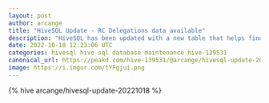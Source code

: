 ```yaml
---
layout: post
author: arcange
title: "HiveSQL Update - RC Delegations data available"
description: "HiveSQL has been updated with a new table that helps find information about RC delegations faster and easier."
date: 2022-10-18 12:23:06 UTC
categories: hivesql hive sql database maintenance hive-139531
canonical_url: https://peakd.com/hive-139531/@arcange/hivesql-update-20221018
image: https://i.imgur.com/tYFgjui.png
---
```

{% hive arcange/hivesql-update-20221018 %}
